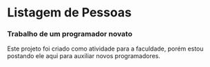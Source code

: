 # Listagem de Pessoas

### Trabalho de um programador novato

Este projeto foi criado como atividade para a faculdade, porém estou postando ele aqui para auxiliar novos programadores.